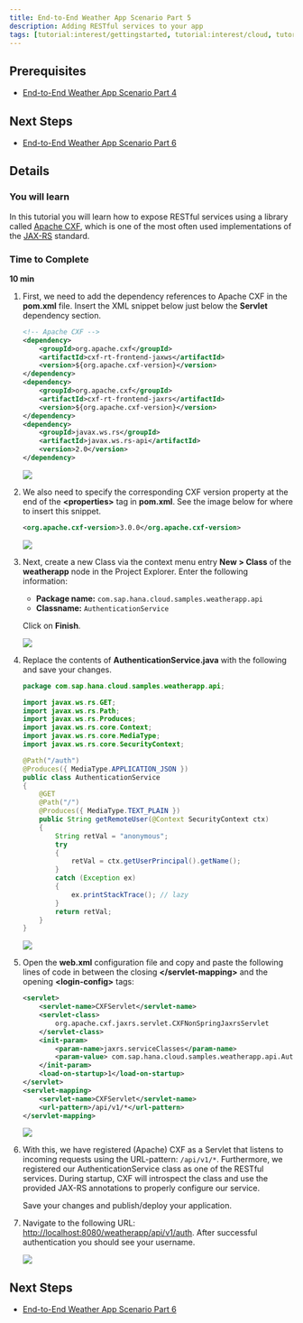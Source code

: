 ```yaml
---
title: End-to-End Weather App Scenario Part 5
description: Adding RESTful services to your app
tags: [tutorial:interest/gettingstarted, tutorial:interest/cloud, tutorial:product/hcp, tutorial:technology/java]
---
```


## Prerequisites  
 - [End-to-End Weather App Scenario Part 4](http://go.sap.com/developer/tutorials/hcp-java-weatherapp-part4.html)

## Next Steps
 - [End-to-End Weather App Scenario Part 6](http://go.sap.com/developer/tutorials/hcp-java-weatherapp-part6.html)
 
## Details
### You will learn  
In this tutorial you will learn how to expose RESTful services using a library called [Apache CXF](http://cxf.apache.org/), which is one of the most often used implementations of the [JAX-RS](https://jax-rs-spec.java.net/) standard. 

### Time to Complete
**10 min**

1. First, we need to add the dependency references to Apache CXF in the **pom.xml** file. Insert the XML snippet below just below the **Servlet** dependency section.

    ```xml
    <!-- Apache CXF -->
    <dependency>
        <groupId>org.apache.cxf</groupId>
        <artifactId>cxf-rt-frontend-jaxws</artifactId>
        <version>${org.apache.cxf-version}</version>
    </dependency>
    <dependency>
        <groupId>org.apache.cxf</groupId>
        <artifactId>cxf-rt-frontend-jaxrs</artifactId>
        <version>${org.apache.cxf-version}</version>
    </dependency>
    <dependency>
        <groupId>javax.ws.rs</groupId>
        <artifactId>javax.ws.rs-api</artifactId>
        <version>2.0</version>
    </dependency>
    ```

    ![](https://raw.githubusercontent.com/SAPDocuments/Tutorials/master/tutorials/hcp-java-weatherapp-part5/e2e_05-1.png)
 
2. We also need to specify the corresponding CXF version property at the end of the **\<properties>** tag in **pom.xml**. See the image below for where to insert this snippet. 

    ```xml
    <org.apache.cxf-version>3.0.0</org.apache.cxf-version>
    ```

    ![](https://raw.githubusercontent.com/SAPDocuments/Tutorials/master/tutorials/hcp-java-weatherapp-part5/e2e_05-2.png)
 
3. Next, create a new Class via the context menu entry **New > Class** of the **weatherapp** node in the Project Explorer. Enter the following information:

    - **Package name:** `com.sap.hana.cloud.samples.weatherapp.api`
    - **Classname:** `AuthenticationService`
    
    Click on **Finish**.

    ![](https://raw.githubusercontent.com/SAPDocuments/Tutorials/master/tutorials/hcp-java-weatherapp-part5/e2e_05-3.png)
 
4. Replace the contents of **AuthenticationService.java** with the following and save your changes.

    ```java
    package com.sap.hana.cloud.samples.weatherapp.api;
    
    import javax.ws.rs.GET;
    import javax.ws.rs.Path;
    import javax.ws.rs.Produces;
    import javax.ws.rs.core.Context;
    import javax.ws.rs.core.MediaType;
    import javax.ws.rs.core.SecurityContext;
    
    @Path("/auth")
    @Produces({ MediaType.APPLICATION_JSON })
    public class AuthenticationService 
    {
    	@GET
    	@Path("/")
    	@Produces({ MediaType.TEXT_PLAIN })
    	public String getRemoteUser(@Context SecurityContext ctx)
    	{
    		String retVal = "anonymous";
    		try
    		{
    			retVal = ctx.getUserPrincipal().getName();
    		}
    		catch (Exception ex)
    		{
    			ex.printStackTrace(); // lazy 
    		}
    		return retVal;
    	}
    }
    ```
    
    ![](https://raw.githubusercontent.com/SAPDocuments/Tutorials/master/tutorials/hcp-java-weatherapp-part5/e2e_05-4.png)


5. Open the **web.xml** configuration file and copy and paste the following lines of code in between the closing **\</servlet-mapping>** and the opening **\<login-config>** tags:

    ```xml
    <servlet>
    	<servlet-name>CXFServlet</servlet-name>
    	<servlet-class>
    		org.apache.cxf.jaxrs.servlet.CXFNonSpringJaxrsServlet
    	</servlet-class>
    	<init-param>
    		<param-name>jaxrs.serviceClasses</param-name>
    		<param-value> com.sap.hana.cloud.samples.weatherapp.api.AuthenticationService</param-value>
    	</init-param>
    	<load-on-startup>1</load-on-startup>
    </servlet>
    <servlet-mapping>
    	<servlet-name>CXFServlet</servlet-name>
    	<url-pattern>/api/v1/*</url-pattern>
    </servlet-mapping>
    ```

    ![](https://raw.githubusercontent.com/SAPDocuments/Tutorials/master/tutorials/hcp-java-weatherapp-part5/e2e_05-5.png)

6. With this, we have registered (Apache) CXF as a Servlet that listens to incoming requests using the URL-pattern: `/api/v1/*`. Furthermore, we registered our AuthenticationService class as one of the RESTful services. During startup, CXF will introspect the class and use the provided JAX-RS annotations to properly configure our service.

    Save your changes and publish/deploy your application.

7. Navigate to the following URL: <http://localhost:8080/weatherapp/api/v1/auth>. After successful authentication you should see your username.

    ![](https://raw.githubusercontent.com/SAPDocuments/Tutorials/master/tutorials/hcp-java-weatherapp-part5/e2e_05-7.png)

 
## Next Steps
 - [End-to-End Weather App Scenario Part 6](http://go.sap.com/developer/tutorials/hcp-java-weatherapp-part6.html)

